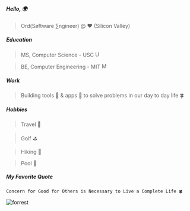 
<p></p>
<p>
  <div id="owl" class='owl'>
    <div class='obody'>
      <div class='owing'></div>
      <div class='owing'></div>
      <div class='ofeet'></div>
      <div class='ofeet right'></div>
      <div class='ofeather'></div>
    </div>
    <div class='ohead'>
      <div class='oeyes'>
        <div class='beak'></div>
        <div class='oeye'>
          <div class='pupil'></div>
        </div>
        <div class='oeye'>
          <div class='pupil'></div>
        </div>
      </div>
    </div>
  </div>
</p>
<p></p>

##### Hello, 🌍

> Ord(Søftware ∑ngineer) @ ❤️ (Silicon Valley)

##### Education

> MS, Computer Science - USC <img width="15" height="15" alt="USC_Trojan_Logo" src="https://github.com/user-attachments/assets/2268e526-942c-4d4b-84f4-08584a948b1a" />

> BE, Computer Engineering - MIT <img width="15" height="15" alt="MIT_Logo" src="https://github.com/user-attachments/assets/2adb1d9b-62c2-4393-8c21-56c0c1f4b05c" />


##### Work

> Building tools 🔧 & apps 📲 to solve problems in our day to day life 🍀

##### Hobbies

> Travel 🛫

> Golf ⛳️

> Hiking 🗻

> Pool 🌊

##### My Favorite Quote
```
Concern for Good for Others is Necessary to Live a Complete Life 🍀
```

<div class="butterfly hb">
  <div class="wing-bottom ha hb"></div>
  <div class="wing-top ha hb">
    <div class="dots r"></div>
  </div>
  <div class="wing-bottom ha hb"></div>
  <div class="wing-top ha hb">
    <div class="dots r"></div>
  </div>
  <div class="body r ha hb"></div>
  <div class="antenna r cat ha hb"></div>
</div>

<div class="bunny" role="img" aria-labelledby="alt">
    <div class="body">
        <div class="arm left-arm"></div>
        <div class="arm right-arm"></div>
        <div class="leg left-leg"></div>
        <div class="leg right-leg"></div>
    </div>
    <div class="ear left-ear"></div>
    <div class="ear right-ear"></div>
    <div class="hair-back"></div>
    <div class="head">
        <div class="hair"></div>
        <div class="cheek left-cheek"></div>
        <div class="cheek right-cheek"></div>
        <div class="eye left-eye"></div>
        <div class="eye right-eye"></div>
        <div class="mouth"></div>
        <div class="nose"></div>
    </div>
</div>

![forrest](https://github.com/user-attachments/assets/e7b8287a-90d3-4632-b84e-86643fc9066e)
